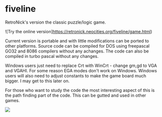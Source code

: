 # fiveline
RetroNick's version the classic puzzle/logic game. 

![Try the online version]https://retronick.neocities.org/fiveline/game.html)

Current version is portable and with little modifications can be ported to other platforms. Source code can be compiled for DOS using freepascal GO32 and 8086 compilers without any achanges. The code can also be compiled in turbo pascal without any changes.

Windows users just need to replace Crt with WinCrt - change gm,gd to VGA and VGAHI. For some reason EGA modes don't work on Windows. Windows users will also need to adjust constants to make the game board much bigger. I may get to this later on.

For those who want to study the code the most interesting aspect of this is the path finding part of the code. This can be gutted and used in other games.


![](https://github.com/retronick2020/fiveline/wiki/images/fiveline.png)
